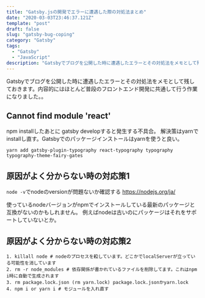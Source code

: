 ```yaml
---
title: "Gatsby.jsの開発でエラーに遭遇した際の対処法まとめ"
date: "2020-03-03T23:46:37.121Z"
template: "post"
draft: false
slug: "gatsby-bug-coping"
category: "Gatsby"
tags:
  - "Gatsby"
  - "JavaScript"
description: "Gatsbyでブログを公開した時に遭遇したエラーとその対処法をメモとして残しておきます。内容的にはほとんど普段のフロントエンド開発に共通して行う作業になりました。"
---
```


Gatsbyでブログを公開した時に遭遇したエラーとその対処法をメモとして残しておきます。内容的にはほとんど普段のフロントエンド開発に共通して行う作業になりました。。

## Cannot find module 'react'
npm installしたあとに gatsby developすると発生する不具合。
解決策はyarnでinstallし直す。Gatsbyでのパッケージインストールはyarnを使うと良い。
```
yarn add gatsby-plugin-typography react-typography typography typography-theme-fairy-gates
```

## 原因がよく分からない時の対応策1
`node -v`でnodeのversionが問題ないか確認する
https://nodejs.org/ja/

使っているnodeバージョンがnpmでインストールしている最新のパッケージと互換がないのかもしれません。
例えばnodeは古いのにパッケージはそれをサポートしていないとか。

## 原因がよく分からない時の対応策2
```
1. killall node # nodeのプロセスを殺しています。どこかでlocalServerが立っている可能性を消しています
2. rm -r node_modules # 依存関係が書かれているファイルを削除してます。これはnpm i時に自動で生成されます
3. rm package.lock.json (rm yarn.lock) package.lock.jsonかyarn.lock
4. npm i or yarn i # モジュールを入れ直す